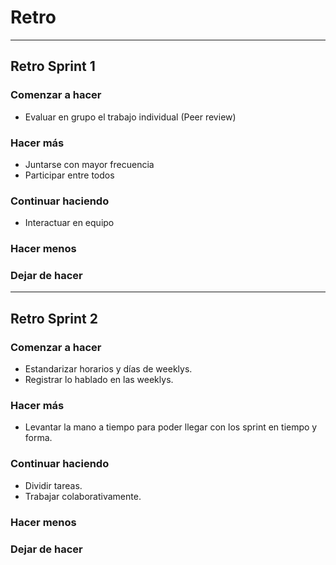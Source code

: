 # Retro
-----------------------------------------------

## Retro Sprint 1

### Comenzar a hacer
- Evaluar en grupo el trabajo individual (Peer review)

### Hacer más
- Juntarse con mayor frecuencia
- Participar entre todos 

### Continuar haciendo
- Interactuar en equipo 

### Hacer menos

### Dejar de hacer

-----------------------------------------------

## Retro Sprint 2

### Comenzar a hacer
- Estandarizar horarios y días de weeklys.
- Registrar lo hablado en las weeklys.

### Hacer más
- Levantar la mano a tiempo para poder llegar con los sprint en tiempo y forma. 

### Continuar haciendo
- Dividir tareas.
- Trabajar colaborativamente.

### Hacer menos

### Dejar de hacer